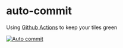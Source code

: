 # auto-commit

Using [Github Actions](https://github.com/features/actions) to keep your tiles green

[![Auto commit](https://github.com/WysockiD/auto-commits/workflows/Auto%20commit/badge.svg)](https://github.com/WysockiD/auto-commits/actions)
